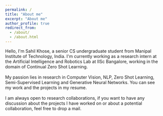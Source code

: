 ```yaml
---
permalink: /
title: "About me"
excerpt: "About me"
author_profile: true
redirect_from: 
  - /about/
  - /about.html
---
```

Hello, I'm Sahil Khose, a senior CS undergraduate student from Manipal Institute of Technology, India. I'm currently working as a research intern at the Artificial Intelligence and Robotics Lab at IISc Bangalore, working in the domain of Continual Zero Shot Learning.
<br>
<br>
My passion lies in research in Computer Vision, NLP, Zero Shot Learning, Semi-Supervised Learning and Generative Neural Networks. You can see my work and the projects in my resume.
<br>
<br>
I am always open to research collaborations, if you want to have any discussion about the projects I have worked on or about a potential collaboration, feel free to drop a mail.

